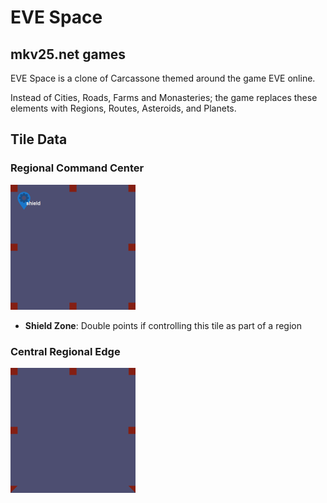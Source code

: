 # EVE Space
## mkv25.net games

EVE Space is a clone of Carcassone themed around the game EVE online.

Instead of Cities, Roads, Farms and Monasteries; the game replaces these elements with Regions, Routes, Asteroids, and Planets.

## Tile Data

### Regional Command Center
<img src="tiles/rendered/tile-01.png" width="200px"/>

- **Shield Zone**: Double points if controlling this tile as part of a region

### Central Regional Edge
<img src="tiles/rendered/tile-02.png" width="200px"/>

